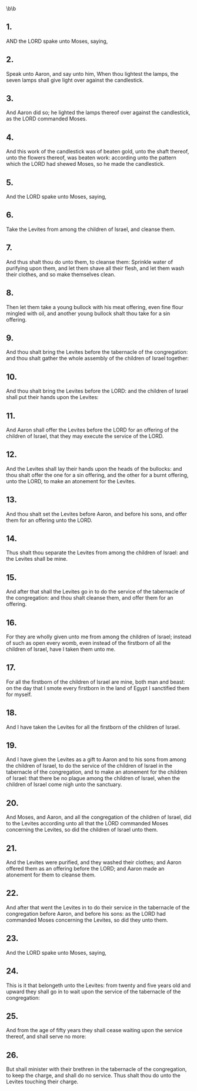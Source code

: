 \b\b
## 1.
AND the LORD spake unto Moses, saying,
## 2.
Speak unto Aaron, and say unto him, When thou lightest the lamps, the seven lamps shall give light over against the candlestick.
## 3.
And Aaron did so; he lighted the lamps thereof over against the candlestick, as the LORD commanded Moses.
## 4.
And this work of the candlestick was of beaten gold, unto the shaft thereof, unto the flowers thereof, was beaten work: according unto the pattern which the LORD had shewed Moses, so he made the candlestick.
## 5.
And the LORD spake unto Moses, saying,
## 6.
Take the Levites from among the children of Israel, and cleanse them.
## 7.
And thus shalt thou do unto them, to cleanse them: Sprinkle water of purifying upon them, and let them shave all their flesh, and let them wash their clothes, and so make themselves clean.
## 8.
Then let them take a young bullock with his meat offering, even fine flour mingled with oil, and another young bullock shalt thou take for a sin offering.
## 9.
And thou shalt bring the Levites before the tabernacle of the congregation: and thou shalt gather the whole assembly of the children of Israel together:
## 10.
And thou shalt bring the Levites before the LORD: and the children of Israel shall put their hands upon the Levites:
## 11.
And Aaron shall offer the Levites before the LORD for an offering of the children of Israel, that they may execute the service of the LORD.
## 12.
And the Levites shall lay their hands upon the heads of the bullocks: and thou shalt offer the one for a sin offering, and the other for a burnt offering, unto the LORD, to make an atonement for the Levites.
## 13.
And thou shalt set the Levites before Aaron, and before his sons, and offer them for an offering unto the LORD.
## 14.
Thus shalt thou separate the Levites from among the children of Israel: and the Levites shall be mine.
## 15.
And after that shall the Levites go in to do the service of the tabernacle of the congregation: and thou shalt cleanse them, and offer them for an offering.
## 16.
For they are wholly given unto me from among the children of Israel; instead of such as open every womb, even instead of the firstborn of all the children of Israel, have I taken them unto me.
## 17.
For all the firstborn of the children of Israel are mine, both man and beast: on the day that I smote every firstborn in the land of Egypt I sanctified them for myself.
## 18.
And I have taken the Levites for all the firstborn of the children of Israel.
## 19.
And I have given the Levites as a gift to Aaron and to his sons from among the children of Israel, to do the service of the children of Israel in the tabernacle of the congregation, and to make an atonement for the children of Israel: that there be no plague among the children of Israel, when the children of Israel come nigh unto the sanctuary.
## 20.
And Moses, and Aaron, and all the congregation of the children of Israel, did to the Levites according unto all that the LORD commanded Moses concerning the Levites, so did the children of Israel unto them.
## 21.
And the Levites were purified, and they washed their clothes; and Aaron offered them as an offering before the LORD; and Aaron made an atonement for them to cleanse them.
## 22.
And after that went the Levites in to do their service in the tabernacle of the congregation before Aaron, and before his sons: as the LORD had commanded Moses concerning the Levites, so did they unto them.
## 23.
And the LORD spake unto Moses, saying,
## 24.
This is it that belongeth unto the Levites: from twenty and five years old and upward they shall go in to wait upon the service of the tabernacle of the congregation:
## 25.
And from the age of fifty years they shall cease waiting upon the service thereof, and shall serve no more:
## 26.
But shall minister with their brethren in the tabernacle of the congregation, to keep the charge, and shall do no service. Thus shalt thou do unto the Levites touching their charge.

